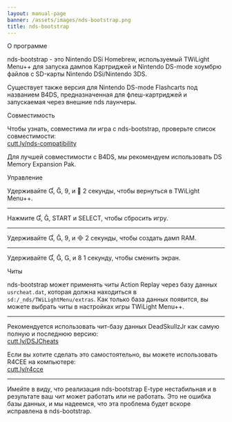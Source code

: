 ```yaml
---
layout: manual-page
banner: /assets/images/nds-bootstrap.png
title: nds-bootstrap
---
```


<div class="section-title">О программе</div>
<div class="section-body">
    <p>
        nds-bootstrap - это Nintendo DSi Homebrew, используемый TWiLight Menu++ для запуска дампов Картриджей и Nintendo DS-mode хоумбрю файлов с SD-карты Nintendo DSi/Nintendo 3DS.
    </p>
    <p>
        Существует также версия для Nintendo DS-mode Flashcarts под названием B4DS, предназначенная для флеш-картриджей и запускаемая через внешние nds лаунчеры.
    </p>
</div>

<div class="section-title">Совместимость</div>
<div class="section-body">
    <p>
        Чтобы узнать, совместима ли игра с nds-bootstrap, проверьте список совместимости: <br><a href="https://cutt.ly/nds-compatibility">cutt.ly/nds-compatibility</a>
    </p>
    <p>
        Для лучшей совместимости с B4DS, мы рекомендуем использовать DS Memory Expansion Pak.
    </p>
</div>

<div class="section-title">Управление</div>
<div class="section-body">
    <p class="mb-0">
        Удерживайте &#xE004;, &#xE005;, &#xE07A;, и &#xE001; 2 секунды, чтобы вернуться в TWiLight Menu++.
    </p>
    <hr>
    <p class="mb-0">
        Нажмите &#xE004;, &#xE005;, START и SELECT, чтобы сбросить игру.
    </p>
    <hr>
    <p class="mb-0">
        Удерживайте &#xE004;, &#xE005;, &#xE07A;, и &#xE000; 2 секунды, чтобы создать дамп RAM.
    </p>
    <hr>
    <p class="mb-0">
        Удерживайте &#xE004;, &#xE005;, &#xE002;, и &#xE079; 1 секунду, чтобы сменить экран.
    </p>
</div>

<div class="section-title">Читы</div>
<div class="section-body">
    <p>
        nds-bootstrap может применять читы Action Replay через базу данных <code>usrcheat.dat</code>, которая должна находиться в <code>sd:/_nds/TWiLightMenu/extras</code>. Как только база данных появится, вы можете выбрать читы в настройках игры TWiLight Menu++.
    </p>
    <hr>
    <p>
        Рекомендуется использовать чит-базу данных DeadSkullzJr как самую полную и последнюю версию:<br><a href="https://cutt.ly/DSJCheats">cutt.ly/DSJCheats</a>
    </p>
    <p>
        Если вы хотите сделать это самостоятельно, вы можете использовать R4CEE на компьютере:<br><a href="https://cutt.ly/r4cce">cutt.ly/r4cce</a>
    </p>
    <hr>
    <p>
        Имейте в виду, что реализация nds-bootstrap E-type нестабильная и в результате ваш чит может работать или не работать. Это не ошибка базы данных, и мы надеемся, что эта проблема будет вскоре исправлена в nds-bootstrap.
    </p>
</div>
